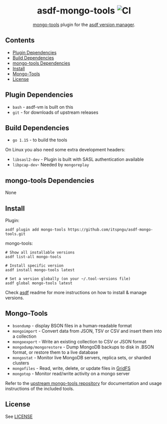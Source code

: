 <div align="center">

# asdf-mongo-tools ![CI](https://github.com/itspngu/asdf-mongo-tools/workflows/CI/badge.svg)

[mongo-tools](https://github.com/mongodb/mongo-tools) plugin for the [asdf version manager](https://asdf-vm.com).

</div>

## Contents

- [Plugin Dependencies](#plugin-dependencies)
- [Build Dependencies](#build-dependencies)
- [mongo-tools Dependencies](#mongo-tools-dependencies)
- [Install](#install)
- [Mongo-Tools](#mongo-tools)
- [License](#license)

## Plugin Dependencies

- `bash` - asdf-vm is built on this
- `git` - for downloads of upstream releases

## Build Dependencies

- `go 1.15` - to build the tools

On Linux you also need some extra development headers:

- `libsasl2-dev` - Plugin is built with SASL authentication available
- `libpcap-dev`- Needed by `mongoreplay`

## mongo-tools Dependencies

None

## Install

Plugin:

```shell
asdf plugin add mongo-tools https://github.com/itspngu/asdf-mongo-tools.git
```

mongo-tools:

```shell
# Show all installable versions
asdf list-all mongo-tools

# Install specific version
asdf install mongo-tools latest

# Set a version globally (on your ~/.tool-versions file)
asdf global mongo-tools latest
```
Check [asdf](https://github.com/asdf-vm/asdf) readme for more instructions on how to
install & manage versions.

## Mongo-Tools

- `bsondump` - display BSON files in a human-readable format
- `mongoimport` - Convert data from JSON, TSV or CSV and insert them into a collection
- `mongoexport` - Write an existing collection to CSV or JSON format
- `mongodump/mongorestore` - Dump MongoDB backups to disk in .BSON format, or restore them to a live database
- `mongostat` - Monitor live MongoDB servers, replica sets, or sharded clusters
- `mongofiles` - Read, write, delete, or update files in [GridFS](http://docs.mongodb.org/manual/core/gridfs/)
- `mongotop` - Monitor read/write activity on a mongo server

Refer to the [upstream mongo-tools repository](https://github.com/mongodb/mongo-tools) for documentation and
usage instructions of the included tools.

## License

See [LICENSE](LICENSE)
